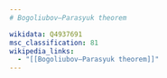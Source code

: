 ```yaml
---
# Bogoliubov–Parasyuk theorem

wikidata: Q4937691
msc_classification: 81
wikipedia_links:
  - "[[Bogoliubov–Parasyuk theorem]]"
---
```


